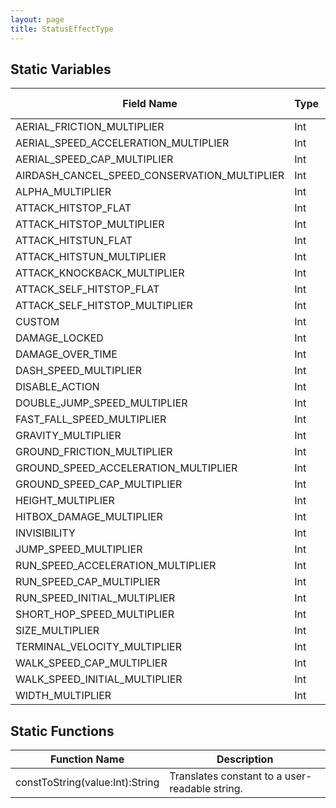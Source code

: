```yaml
---
layout: page
title: StatusEffectType
---
```


## Static Variables

| Field Name | Type | Initial Value | Description |
| ------------ | ------ | --------------- | ------------- |
| AERIAL_FRICTION_MULTIPLIER | Int | `n/a` |  |
| AERIAL_SPEED_ACCELERATION_MULTIPLIER | Int | `n/a` |  |
| AERIAL_SPEED_CAP_MULTIPLIER | Int | `n/a` |  |
| AIRDASH_CANCEL_SPEED_CONSERVATION_MULTIPLIER | Int | `n/a` |  |
| ALPHA_MULTIPLIER | Int | `n/a` |  |
| ATTACK_HITSTOP_FLAT | Int | `n/a` |  |
| ATTACK_HITSTOP_MULTIPLIER | Int | `n/a` |  |
| ATTACK_HITSTUN_FLAT | Int | `n/a` |  |
| ATTACK_HITSTUN_MULTIPLIER | Int | `n/a` |  |
| ATTACK_KNOCKBACK_MULTIPLIER | Int | `n/a` |  |
| ATTACK_SELF_HITSTOP_FLAT | Int | `n/a` |  |
| ATTACK_SELF_HITSTOP_MULTIPLIER | Int | `n/a` |  |
| CUSTOM | Int | `n/a` |  |
| DAMAGE_LOCKED | Int | `n/a` |  |
| DAMAGE_OVER_TIME | Int | `n/a` |  |
| DASH_SPEED_MULTIPLIER | Int | `n/a` |  |
| DISABLE_ACTION | Int | `n/a` |  |
| DOUBLE_JUMP_SPEED_MULTIPLIER | Int | `n/a` |  |
| FAST_FALL_SPEED_MULTIPLIER | Int | `n/a` |  |
| GRAVITY_MULTIPLIER | Int | `n/a` |  |
| GROUND_FRICTION_MULTIPLIER | Int | `n/a` |  |
| GROUND_SPEED_ACCELERATION_MULTIPLIER | Int | `n/a` |  |
| GROUND_SPEED_CAP_MULTIPLIER | Int | `n/a` |  |
| HEIGHT_MULTIPLIER | Int | `n/a` |  |
| HITBOX_DAMAGE_MULTIPLIER | Int | `n/a` |  |
| INVISIBILITY | Int | `n/a` |  |
| JUMP_SPEED_MULTIPLIER | Int | `n/a` |  |
| RUN_SPEED_ACCELERATION_MULTIPLIER | Int | `n/a` |  |
| RUN_SPEED_CAP_MULTIPLIER | Int | `n/a` |  |
| RUN_SPEED_INITIAL_MULTIPLIER | Int | `n/a` |  |
| SHORT_HOP_SPEED_MULTIPLIER | Int | `n/a` |  |
| SIZE_MULTIPLIER | Int | `n/a` |  |
| TERMINAL_VELOCITY_MULTIPLIER | Int | `n/a` |  |
| WALK_SPEED_CAP_MULTIPLIER | Int | `n/a` |  |
| WALK_SPEED_INITIAL_MULTIPLIER | Int | `n/a` |  |
| WIDTH_MULTIPLIER | Int | `n/a` |  |


## Static Functions

| Function Name | Description |
| --------------- | ------------- |
| constToString(value:Int):String | Translates constant to a user-readable string. |


